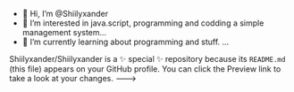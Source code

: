 - 👋 Hi, I’m @Shiilyxander
- 👀 I’m interested in java.script, programming and codding a simple management system...
- 🌱 I’m currently learning about programming and stuff. ...

Shiilyxander/Shiilyxander is a ✨ special ✨ repository because its `README.md` (this file) appears on your GitHub profile.
You can click the Preview link to take a look at your changes.
--->

